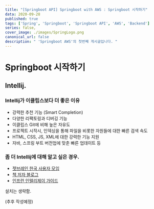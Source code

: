 ```yaml
---
title: "[Springboot API] Springboot with AWS : Springboot 시작하기"
data: 2020-09-28
published: true
tags: ['Spring', 'Springboot', 'Springboot API', 'AWS', 'Backend']
series: false,
cover_image: ./images/SpringLogo.png
canonical_url: false
description: " 'Springboot AWS'의 첫번째 게시글입니다. "
---
```


# Springboot 시작하기

## Intellij.

### Intellij가 이클립스보다 더 좋은 이유
- 강력한 추천 기능 (Smart Completion)
- 다양한 리팩토링과 디버깅 기능
- 이클립스 Git에 비해 높은 자유도
- 프로젝트 시작시, 인덱싱을 통해 파일을 비롯한 자원들에 대한 빠른 검색 속도
- HTML, CSS, JS, XML에 대한 강력한 기능 지원
- 자바, 스프링 부트 버전업에 맞춘 빠른 업데이트 등

### 좀 더 Intellij에 대해 알고 싶은 경우.
- [젯브레인 한국 사용자 모임](http://bit.ly/2zSt3ie)
- [책 저자 블로그](https://jojoldu.tistory.com/category/IDE)
- [인프런 인텔리제이 가이드](http://bit.ly/2xZLQHc)

설치는 생략함.

(추후 작성예정)